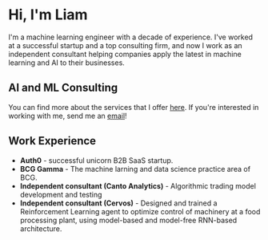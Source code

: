 # Hi, I'm Liam 

I'm a machine learning engineer with a decade of experience. I've worked at a successful startup and a top consulting firm, and now I work as an independent consultant helping companies apply the latest in machine learning and AI to their businesses.

## AI and ML Consulting

You can find more about the services that I offer [here](/services). 
If you're interested in working with me, send me an [email](mailto:ljrconnell@gmail.com)!

## Work Experience

[//]: # (I bring over a decade of expertise in machine learning and software engineering, with a proven track record of addressing complex challenges for clients. I excel in multiple roles, from a hands-on developer to a strategic partner, making me an invaluable asset to any project requiring technical excellence and forward-thinking leadership. As a developer and technical leader, I've successfully developed scalable machine learning applications and defined the operational model of data science teams in new modeling domains. I've also engaged with industry leaders to construct strategic GenAI roadmaps, reflecting my comprehensive approach across various sectors.)

* **Auth0** - successful unicorn B2B SaaS startup.
* **BCG Gamma** - The machine larning and data science practice area of BCG.
* **Independent consultant (Canto Analytics)** - Algorithmic trading model development and testing
* **Independent consultant (Cervos)** - Designed and trained a Reinforcement Learning agent to optimize control of machinery at a food processing plant, using model-based and model-free RNN-based architecture.

